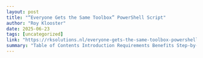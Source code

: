 ```yaml
---
layout: post
title: "“Everyone Gets the Same Toolbox” PowerShell Script"
author: "Roy Klooster"
date: 2025-06-23
tags: [uncategorized]
link: "https://rksolutions.nl/everyone-gets-the-same-toolbox-powershell-script/"
summary: "Table of Contents Introduction Requirements Benefits Step-by-Step Guide Conclusion Introduction As someone who&#8217;s spent way too much time troubleshooting &#8220;it works on my machine&#8221; p..."
---
```

